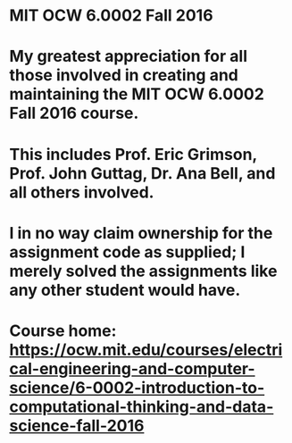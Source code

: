 # MIT OCW 6.0002 Fall 2016
#
# My greatest appreciation for all those involved in creating and maintaining the MIT OCW 6.0002 Fall 2016 course.
# This includes Prof. Eric Grimson, Prof. John Guttag, Dr. Ana Bell, and all others involved.
# I in no way claim ownership for the assignment code as supplied; I merely solved the assignments like any other student would have.
# Course home: https://ocw.mit.edu/courses/electrical-engineering-and-computer-science/6-0002-introduction-to-computational-thinking-and-data-science-fall-2016

